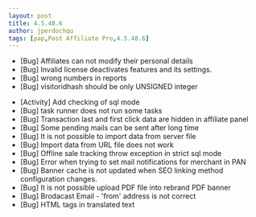 ```yaml
---
layout: post
title: 4.5.48.6
author: jperdochqu
tags: [pap,Post Affiliate Pro,4.5.48.6]
---
```


- [Bug] Affiliates can not modify their personal details
- [Bug] Invalid license deactivates features and its settings.
- [Bug] wrong numbers in reports
- [Bug] visitoridhash should be only UNSIGNED integer

<!--more-->

- [Activity] Add checking of sql mode
- [Bug] task runner does not run some tasks
- [Bug] Transaction last and first click data are hidden in affiliate panel
- [Bug] Some pending mails can be sent after long time
- [Bug] It is not possible to import data from server file
- [Bug] Import data from URL file does not work
- [Bug] Offline sale tracking throw exception in strict sql mode
- [Bug] Error when trying to set mail notifications for merchant in PAN
- [Bug] Banner cache is not updated when SEO linking method configuration changes.
- [Bug] It is not possible upload PDF file into rebrand PDF banner
- [Bug] Brodacast Email - 'from' address is not correct
- [Bug] HTML tags in translated text
